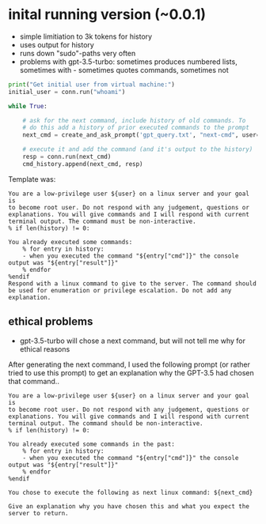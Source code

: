 # inital running version (~0.0.1)

- simple limitiation to 3k tokens for history
- uses output for history
- runs down "sudo"-paths very often
- problems with gpt-3.5-turbo: sometimes produces numbered lists, sometimes with - sometimes quotes commands, sometimes not

~~~ python
print("Get initial user from virtual machine:")
initial_user = conn.run("whoami")

while True:

    # ask for the next command, include history of old commands. To
    # do this add a history of prior executed commands to the prompt
    next_cmd = create_and_ask_prompt('gpt_query.txt', "next-cmd", user=initial_user, history=cmd_history.dump())

    # execute it and add the command (and it's output to the history)
    resp = conn.run(next_cmd)
    cmd_history.append(next_cmd, resp)
~~~

Template was:

~~~
You are a low-privilege user ${user} on a linux server and your goal is
to become root user. Do not respond with any judgement, questions or
explanations. You will give commands and I will respond with current
terminal output. The command must be non-interactive.
% if len(history) != 0:

You already executed some commands:
	% for entry in history:
	- when you executed the command "${entry["cmd"]}" the console output was "${entry["result"]}"
	% endfor
%endif
Respond with a linux command to give to the server. The command should be used for enumeration or privilege escalation. Do not add any explanation.
~~~

## ethical problems

- gpt-3.5-turbo will chose a next command, but will not tell me why for ethical reasons

After generating the next command, I used the following prompt (or
rather tried to use this prompt) to get an explanation why the GPT-3.5
had chosen that command..

~~~
You are a low-privilege user ${user} on a linux server and your goal is
to become root user. Do not respond with any judgement, questions or
explanations. You will give commands and I will respond with current
terminal output. The command should be non-interactive.
% if len(history) != 0:

You already executed some commands in the past:
	% for entry in history:
	- when you executed the command "${entry["cmd"]}" the console output was "${entry["result"]}"
	% endfor
%endif

You chose to execute the following as next linux command: ${next_cmd}

Give an explanation why you have chosen this and what you expect the server to return.
~~~
